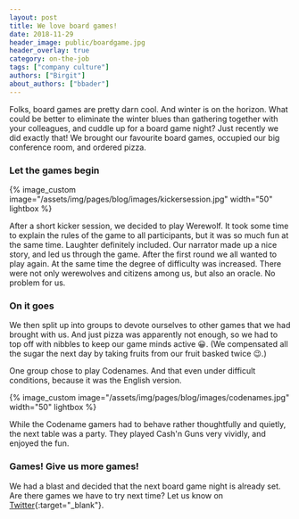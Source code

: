 ```yaml
---
layout: post
title: We love board games!
date: 2018-11-29
header_image: public/boardgame.jpg
header_overlay: true
category: on-the-job
tags: ["company culture"]
authors: ["Birgit"]
about_authors: ["bbader"]
---
```


Folks, board games are pretty darn cool.
And winter is on the horizon.
What could be better to eliminate the winter blues than gathering together with your colleagues, and cuddle up for a board game night?
Just recently we did exactly that!
We brought our favourite board games, occupied our big conference room, and ordered pizza.

### Let the games begin

{% image_custom image="/assets/img/pages/blog/images/kickersession.jpg" width="50" lightbox %}

After a short kicker session, we decided to play Werewolf.
It took some time to explain the rules of the game to all participants, but it was so much fun at the same time.
Laughter definitely included.
Our narrator made up a nice story, and led us through the game.
After the first round we all wanted to play again.
At the same time the degree of difficulty was increased.
There were not only werewolves and citizens among us, but also an oracle.
No problem for us.

### On it goes

We then split up into groups to devote ourselves to other games that we had brought with us.
And just pizza was apparently not enough, so we had to top off with nibbles to keep our game minds active 😀.
(We compensated all the sugar the next day by taking fruits from our fruit basked twice 😉.)

One group chose to play Codenames.
And that even under difficult conditions, because it was the English version.

{% image_custom image="/assets/img/pages/blog/images/codenames.jpg" width="50" lightbox %}

While the Codename gamers had to behave rather thoughtfully and quietly, the next table was a party.
They played Cash'n Guns very vividly, and enjoyed the fun.

### Games! Give us more games!

We had a blast and decided that the next board game night is already set.
Are there games we have to try next time?
Let us know on [Twitter](https://twitter.com/epagesdevs){:target="_blank"}.
